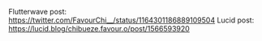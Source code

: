 Flutterwave post: https://twitter.com/FavourChi__/status/1164301186889109504
Lucid post: https://lucid.blog/chibueze.favour.o/post/1566593920
